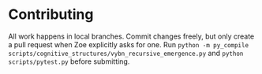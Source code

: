 # Contributing

All work happens in local branches. Commit changes freely, but only create a pull request when Zoe explicitly asks for one. Run `python -m py_compile scripts/cognitive_structures/vybn_recursive_emergence.py` and `python scripts/pytest.py` before submitting.

